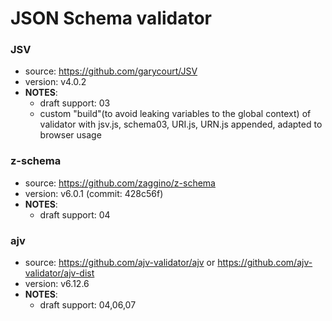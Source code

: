 # JSON Schema validator

### JSV
* source: https://github.com/garycourt/JSV
* version: v4.0.2
* __NOTES__:
  - draft support: 03
  - custom "build"(to avoid leaking variables to the global context) of validator with jsv.js, schema03, URI.js, URN.js appended, adapted to browser usage

### z-schema
* source: https://github.com/zaggino/z-schema
* version: v6.0.1 (commit: 428c56f)
* __NOTES__:
  - draft support: 04

### ajv
* source: https://github.com/ajv-validator/ajv or https://github.com/ajv-validator/ajv-dist
* version: v6.12.6
* __NOTES__:
  - draft support: 04,06,07
